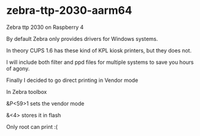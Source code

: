# zebra-ttp-2030-aarm64
Zebra ttp 2030 on Raspberry 4

By default Zebra only provides drivers for Windows systems.

In theory CUPS 1.6 has these kind of KPL kiosk printers, but they does not.

I will include both filter and ppd files for multiple systems to save you hours of agony.


Finally I decided to go direct printing in Vendor mode

In Zebra toolbox

<ESC>&P<59>1 sets the vendor mode

<ESC>&<4> stores it in flash

Only root can print :(
